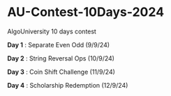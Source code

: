 # AU-Contest-10Days-2024

AlgoUniversity 10 days contest

**Day 1** : Separate Even Odd (9/9/24)

**Day 2** : String Reversal Ops (10/9/24)

**Day 3** : Coin Shift Challenge (11/9/24)

**Day 4** : Scholarship Redemption (12/9/24)
